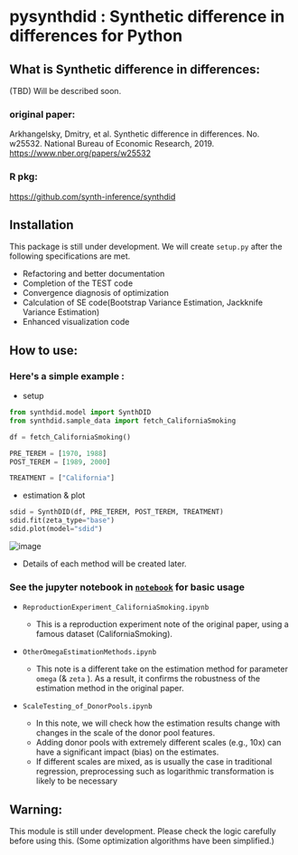 # pysynthdid : Synthetic difference in differences for Python

## What is Synthetic difference in differences:
(TBD) Will be described soon.

### original paper:
Arkhangelsky, Dmitry, et al. Synthetic difference in differences. No. w25532. National Bureau of Economic Research, 2019. https://www.nber.org/papers/w25532
### R pkg:
https://github.com/synth-inference/synthdid

## Installation
This package is still under development. We will create `setup.py` after the following specifications are met.
  - Refactoring and better documentation
  - Completion of the TEST code
  - Convergence diagnosis of optimization
  - Calculation of SE code(Bootstrap Variance Estimation, Jackknife Variance Estimation)
  - Enhanced visualization code

## How to use:
### Here's a simple example :
- setup
```python
from synthdid.model import SynthDID
from synthdid.sample_data import fetch_CaliforniaSmoking

df = fetch_CaliforniaSmoking()

PRE_TEREM = [1970, 1988]
POST_TEREM = [1989, 2000]

TREATMENT = ["California"]
```
- estimation & plot
```python
sdid = SynthDID(df, PRE_TEREM, POST_TEREM, TREATMENT)
sdid.fit(zeta_type="base")
sdid.plot(model="sdid")
```

![image](https://user-images.githubusercontent.com/16971400/155323335-5f0beca9-b2a7-4a5d-8896-b62778478cd9.png)

- Details of each method will be created later.
### See the jupyter notebook in [`notebook`](https://github.com/MasaAsami/pysynthdid/tree/main/notebook) for basic usage
- `ReproductionExperiment_CaliforniaSmoking.ipynb`
  - This is a reproduction experiment note of the original paper, using a famous dataset (CaliforniaSmoking).

- `OtherOmegaEstimationMethods.ipynb`
  - This note is a different take on the estimation method for parameter `omega` (& `zeta` ). As a result, it confirms the robustness of the estimation method in the original paper.

- `ScaleTesting_of_DonorPools.ipynb`
  - In this note, we will check how the estimation results change with changes in the scale of the donor pool features.
  - Adding donor pools with extremely different scales (e.g., 10x) can have a significant impact (bias) on the estimates. 
  - If different scales are mixed, as is usually the case in traditional regression, preprocessing such as logarithmic transformation is likely to be necessary

## Warning:
This module is still under development. Please check the logic carefully before using this. (Some optimization algorithms have been simplified.)

